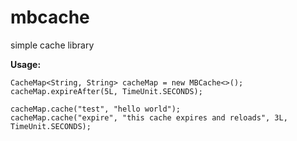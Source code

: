 # mbcache
simple cache library

**Usage:**

````
CacheMap<String, String> cacheMap = new MBCache<>();
cacheMap.expireAfter(5L, TimeUnit.SECONDS);

cacheMap.cache("test", "hello world");
cacheMap.cache("expire", "this cache expires and reloads", 3L, TimeUnit.SECONDS);
````
